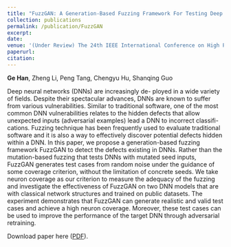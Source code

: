 ```yaml
---
title: "FuzzGAN: A Generation-Based Fuzzing Framework For Testing Deep Neural Networks"
collection: publications
permalink: /publication/FuzzGAN
excerpt:
date:
venue: '(Under Review) The 24th IEEE International Conference on High Performance Computing and Communications (HPCC 2022)'
paperurl:
citation: 
---
```

<b>Ge Han</b>, Zheng Li, Peng Tang, Chengyu Hu, Shanqing Guo

Deep neural networks (DNNs) are increasingly de- ployed in a wide variety of fields. Despite their spectacular advances, DNNs are known to suffer from various vulnerabilities. Similar to traditional software, one of the most common DNN vulnerabilities relates to the hidden defects that allow unexpected inputs (adversarial examples) lead a DNN to incorrect classifi- cations. Fuzzing technique has been frequently used to evaluate traditional software and it is also a way to effectively discover potential defects hidden within a DNN. In this paper, we propose a generation-based fuzzing framework FuzzGAN to detect the defects existing in DNNs. Rather than the mutation-based fuzzing that tests DNNs with mutated seed inputs, FuzzGAN generates test cases from random noise under the guidance of some coverage criterion, without the limitation of concrete seeds. We take neuron coverage as our criterion to measure the adequacy of the fuzzing and investigate the effectiveness of FuzzGAN on two DNN models that are with classical network structures and trained on public datasets. The experiment demonstrates that FuzzGAN can generate realistic and valid test cases and achieve a high neuron coverage. Moreover, these test cases can be used to improve the performance of the target DNN through adversarial retraining.

Download paper here ([PDF](http://g3h4n.github.io/files/FuzzGAN.pdf)).
